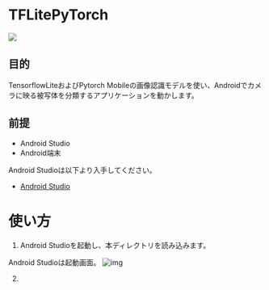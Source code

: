 # TFLitePyTorch

[![](http://img.youtube.com/vi/3XOwdP7Mv2Y/0.jpg)](http://www.youtube.com/watch?v=3XOwdP7Mv2Y "")

## 目的

TensorflowLiteおよびPytorch Mobileの画像認識モデルを使い、Androidでカメラに映る被写体を分類するアプリケーションを動かします。


## 前提

- Android Studio
- Android端末

Android Studioは以下より入手してください。
- [Android Studio](https://developer.android.com/studio/install)
# 使い方

1. Android Studioを起動し、本ディレクトリを読み込みます。

Android Studioは起動画面。
![img](start.png)

2. 


